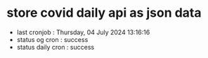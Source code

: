 # store covid daily api as json data

- last cronjob : Thursday, 04 July 2024 13:16:16
- status og cron : success
- status daily cron : success
      
      